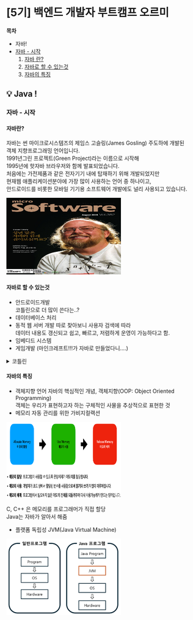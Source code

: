 # [5기] 백엔드 개발자 부트캠프 오르미

  **목차**
- 자바!
- [자바 - 시작](#javaStart)
  1. [자바 란?](#whatIsJava)
  2. [자바로 할 수 있는것](#whatToDoJava)
  3. [자바의 특징](#ofTheJava)


## 💡 Java !

### 자바 - 시작
<a id="javaStart"></a>

#### 자바란?
<a id="whatIsJava"></a>

자바는 썬 마이크로시스템즈의 제임스 고슬링(James Gosling) 주도하에 개발된   
객체 지향프로그래밍 언어입니다.   
1991년그린 프로젝트(Green Project)라는 이름으로 시작해   
1995년에 핫자바 브라우저와 함께 발표되었습니다.   
처음에는 가전제품과 같은 전자기기 내에 탑재하기 위해 개발되었지만   
현재웹 애플리케이션분야에 가장 많이 사용하는 언어 중 하나이고,   
안드로이드를 비롯한 모바일 기기용 소프트웨어 개발에도 널리 사용되고 있습니다.

<img src="img/day18/자버지.jpg" width="300" height="200" alt="">

#### 자바로 할 수 있는것
   <a id="whatToDoJava"></a>

- 안드로이드개발   
코틀린으로 더 많이 쓴다는..?
- 데이터베이스 처리
- 동적 웹 서버 개발
따로 찾아보니 사용자 검색에 따라   
데이터 내용도 갱신되고 쉽고, 빠르고, 저렴하게 운영이 가능하다고 함.
- 임베디드 시스템
- 게임개발 (마인크레프트!!!가 자바로 만들었다니....)


<details>
<summary> 코틀린 </summary>
JVM이랑 안드로이드에서 사용하는 언어로 자바보다 간단하게 코드를 짤 수 있고   
컴파일 속도가 빠르다고 함.
</details>

#### 자바의 특징
<a id="ofTheJava"></a>

- 객체지향 언어
    자바의 핵심적인 개념, 객체지향(OOP: Object Oriented Programming)   
   객체는 우리가 표현하고자 하는 구체적인 사물을 추상적으로 표현한 것
- 메모리 자동 관리를 위한 가비지컬랙션

<img src="img/day18/memory.png" width="300" height="200" alt="">

C, C++ 은 메모리를 프로그래머가 직접 할당   
Java는 자바가 알아서 해줌

-  플랫폼 독립성
JVM(Java Virtual Machine)

<img src="img/day18/JVM.png" width="300" height="200" alt="">   
    



